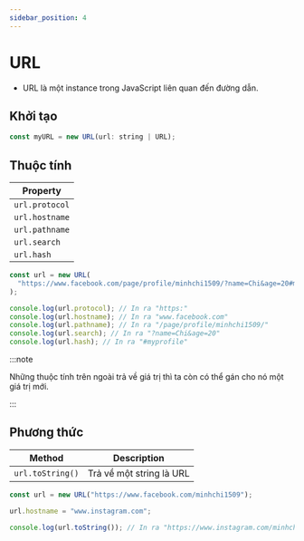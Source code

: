 ```yaml
---
sidebar_position: 4
---
```


# URL

- URL là một instance trong JavaScript liên quan đến đường dẫn.

## Khởi tạo

```js
const myURL = new URL(url: string | URL);
```

## Thuộc tính

| Property       |
| -------------- |
| `url.protocol` |
| `url.hostname` |
| `url.pathname` |
| `url.search`   |
| `url.hash`     |

```js
const url = new URL(
  "https://www.facebook.com/page/profile/minhchi1509/?name=Chi&age=20#myprofile"
);

console.log(url.protocol); // In ra "https:"
console.log(url.hostname); // In ra "www.facebook.com"
console.log(url.pathname); // In ra "/page/profile/minhchi1509/"
console.log(url.search); // In ra "?name=Chi&age=20"
console.log(url.hash); // In ra "#myprofile"
```

:::note

Những thuộc tính trên ngoài trả về giá trị thì ta còn có thể gán cho nó một giá trị mới.

:::

## Phương thức

| Method           | Description              |
| ---------------- | ------------------------ |
| `url.toString()` | Trả về một string là URL |

```js
const url = new URL("https://www.facebook.com/minhchi1509");

url.hostname = "www.instagram.com";

console.log(url.toString()); // In ra "https://www.instagram.com/minhchi1509"
```
